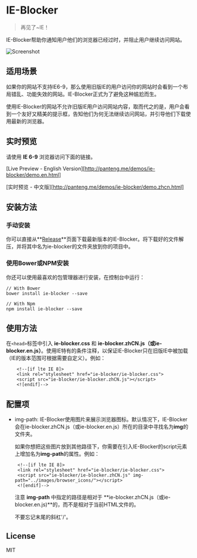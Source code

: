 # IE-Blocker

> 再见了~IE！

IE-Blocker帮助你通知用户他们的浏览器已经过时，并阻止用户继续访问网站。

![Screenshot][1]

## 适用场景

如果你的网站不支持IE6-9，那么使用旧版IE的用户访问你的网站时会看到一个布局错乱、功能失效的网站。IE-Blocker正式为了避免这种尴尬而生。

使用IE-Blocker的网站不允许旧版IE用户访问网站内容，取而代之的是，用户会看到一个友好又精美的提示框，告知他们为何无法继续访问网站，并引导他们下载使用最新的浏览器。

## 实时预览

请使用 **IE 6-9** 浏览器访问下面的链接。

[Live Preview - English Version][http://panteng.me/demos/ie-blocker/demo.en.html]

[实时预览 - 中文版][http://panteng.me/demos/ie-blocker/demo.zhcn.html]


## 安装方法

### 手动安装
你可以直接从**[Release][4]**页面下载最新版本的IE-Blocker。将下载好的文件解压，并将其中名为ie-blocker的文件夹放到你的项目中。

### 使用Bower或NPM安装
你还可以使用最喜欢的包管理器进行安装，在控制台中运行：

    // With Bower
    bower install ie-blocker --save
    
    // With Npm
    npm install ie-blocker --save

## 使用方法

在`<head>`标签中引入 **ie-blocker.css** 和 **ie-blocker.zhCN.js（或ie-blocker.en.js）**。使用IE特有的条件注释，以保证IE-Blocker只在旧版IE中被加载（IE的版本范围可根据需要自定义）。例如：

        <!--[if lte IE 8]>
        <link rel="stylesheet" href="ie-blocker/ie-blocker.css">
        <script src="ie-blocker/ie-blocker.zhCN.js"></script>
        <![endif]-->


## 配置项

 - img-path:
    IE-Blocker使用图片来展示浏览器图标。默认情况下，IE-Blocker会在ie-blocker.zhCN.js（或ie-blocker.en.js）所在的目录中寻找名为**img**的文件夹。

    如果你想把这些图片放到其他路径下，你需要在引入IE-Blocker的script元素上增加名为**img-path**的属性。例如：

        <!--[if lte IE 8]>
        <link rel="stylesheet" href="ie-blocker/ie-blocker.css">
        <script src="ie-blocker/ie-blocker.zhCN.js" img-path="../images/browser_icons/"></script>
        <![endif]-->
    
    注意 **img-path** 中指定的路径是相对于 **ie-blocker.zhCN.js（或ie-blocker.en.js)**的，而不是相对于当前HTML文件的。

    不要忘记末尾的斜杠'/'。

## License
MIT

  [1]: https://raw.githubusercontent.com/panteng/ie-blocker/master/screenshot.png
  [4]: https://github.com/panteng/ie-blocker/releases
